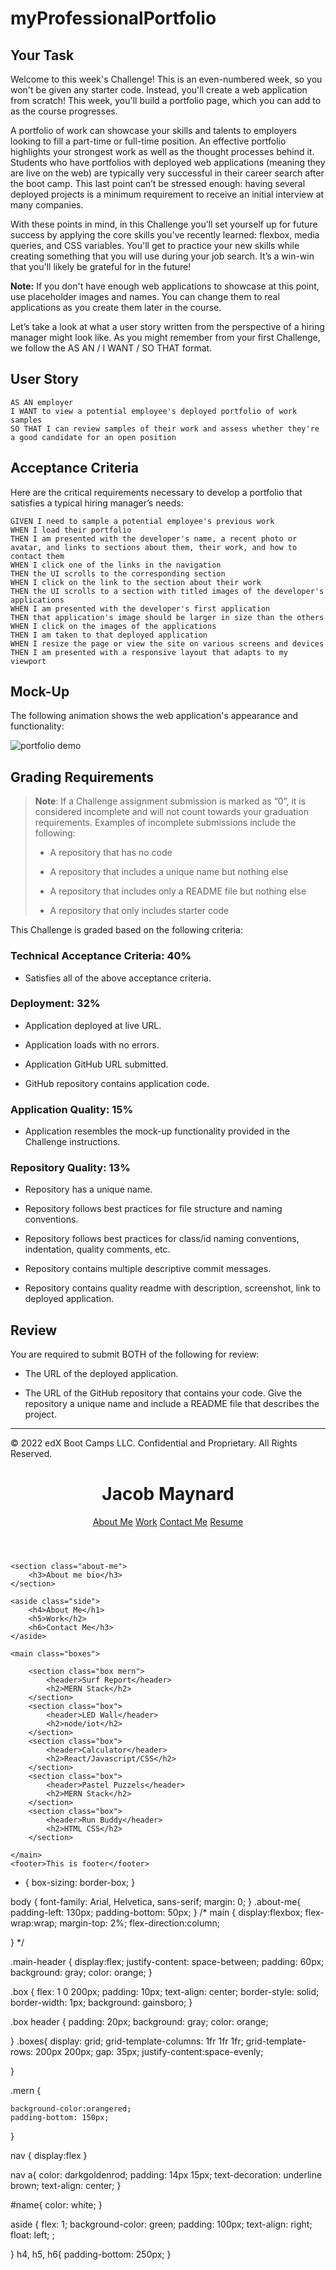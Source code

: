 # myProfessionalPortfolio

## Your Task

Welcome to this week's Challenge! This is an even-numbered week, so you won't be given any starter code. Instead, you'll create a web application from scratch! This week, you'll build a portfolio page, which you can add to as the course progresses. 

A portfolio of work can showcase your skills and talents to employers looking to fill a part-time or full-time position. An effective portfolio highlights your strongest work as well as the thought processes behind it. Students who have portfolios with deployed web applications (meaning they are live on the web) are typically very successful in their career search after the boot camp. This last point can’t be stressed enough: having several deployed projects is a minimum requirement to receive an initial interview at many companies. 

With these points in mind, in this Challenge you’ll set yourself up for future success by applying the core skills you've recently learned: flexbox, media queries, and CSS variables. You'll get to practice your new skills while creating something that you will use during your job search. It’s a win-win that you'll likely be grateful for in the future!

**Note:** If you don't have enough web applications to showcase at this point, use placeholder images and names. You can change them to real applications as you create them later in the course.

Let’s take a look at what a user story written from the perspective of a hiring manager might look like. As you might remember from your first Challenge, we follow the AS AN / I WANT / SO THAT format. 


## User Story

```
AS AN employer
I WANT to view a potential employee's deployed portfolio of work samples
SO THAT I can review samples of their work and assess whether they're a good candidate for an open position
```


## Acceptance Criteria

Here are the critical requirements necessary to develop a portfolio that satisfies a typical hiring manager’s needs:

```
GIVEN I need to sample a potential employee's previous work
WHEN I load their portfolio
THEN I am presented with the developer's name, a recent photo or avatar, and links to sections about them, their work, and how to contact them
WHEN I click one of the links in the navigation
THEN the UI scrolls to the corresponding section
WHEN I click on the link to the section about their work
THEN the UI scrolls to a section with titled images of the developer's applications
WHEN I am presented with the developer's first application
THEN that application's image should be larger in size than the others
WHEN I click on the images of the applications
THEN I am taken to that deployed application
WHEN I resize the page or view the site on various screens and devices
THEN I am presented with a responsive layout that adapts to my viewport
```


## Mock-Up

The following animation shows the web application's appearance and functionality:

![portfolio demo](./Assets/02-advanced-css-homework-demo.gif)


## Grading Requirements

> **Note**: If a Challenge assignment submission is marked as “0”, it is considered incomplete and will not count towards your graduation requirements. Examples of incomplete submissions include the following:
>
> * A repository that has no code
>
> * A repository that includes a unique name but nothing else
>
> * A repository that includes only a README file but nothing else
>
> * A repository that only includes starter code

This Challenge is graded based on the following criteria: 

### Technical Acceptance Criteria: 40%

* Satisfies all of the above acceptance criteria.

### Deployment: 32%

* Application deployed at live URL.

* Application loads with no errors.

* Application GitHub URL submitted.

* GitHub repository contains application code.

### Application Quality: 15%

* Application resembles the mock-up functionality provided in the Challenge instructions.

### Repository Quality: 13%

* Repository has a unique name.

* Repository follows best practices for file structure and naming conventions.

* Repository follows best practices for class/id naming conventions, indentation, quality comments, etc.

* Repository contains multiple descriptive commit messages.

* Repository contains quality readme with description, screenshot, link to deployed application.

## Review

You are required to submit BOTH of the following for review:

* The URL of the deployed application.

* The URL of the GitHub repository that contains your code. Give the repository a unique name and include a README file that describes the project.

- - -
© 2022 edX Boot Camps LLC. Confidential and Proprietary. All Rights Reserved.














<!DOCTYPE html>
<html lang="en">

<head>
    <title>Professional Portfolio</title>
    <meta charset="UTF-8"/>
    <meta name="viewport" content="width=device-width, initial-scale=1" />
    <link rel="stylesheet" type="text/css" href="./styles.CSS" />
</head>

<body>
    <header class="main-header">
        <h1 id="name">Jacob Maynard</h1>
        <nav>
            <a href="#">About Me</a>
            <a href="#">Work</a>
            <a href="#">Contact Me</a>
            <a href="#">Resume</a>
        </nav>
    </header>
    
    <section class="about-me">
        <h3>About me bio</h3>
    </section>

    <aside class="side">
        <h4>About Me</h1>
        <h5>Work</h2>
        <h6>Contact Me</h3>
    </aside>

    <main class="boxes">
       
        <section class="box mern">
            <header>Surf Report</header>
            <h2>MERN Stack</h2>
        </section>
        <section class="box">
            <header>LED Wall</header>
            <h2>node/iot</h2>
        </section>
        <section class="box">
            <header>Calculator</header>
            <h2>React/Javascript/CSS</h2>
        </section>
        <section class="box">
            <header>Pastel Puzzels</header>
            <h2>MERN Stack</h2>
        </section>
        <section class="box">
            <header>Run Buddy</header>
            <h2>HTML CSS</h2>
        </section>
        
    </main>
    <footer>This is footer</footer>
</body>



</html>


* {
    box-sizing: border-box;
}

body {
    font-family: Arial, Helvetica, sans-serif;
    margin: 0;
}
.about-me{
    padding-left: 130px;
    padding-bottom: 50px;
}
/* 
main {
    display:flexbox;
    flex-wrap:wrap;
    margin-top: 2%;
    flex-direction:column;
    
} */

.main-header {
    display:flex;
    justify-content: space-between;
    padding: 60px;
    background: gray;
    color: orange;
}

.box {
    flex: 1 0 200px;
    padding: 10px;
    text-align: center;
    border-style: solid;
    border-width: 1px;
    background: gainsboro;
}

.box header {
    padding: 20px;
    background: gray;
    color: orange;
 
    
}
.boxes{
    display: grid;
    grid-template-columns: 1fr 1fr 1fr;
    grid-template-rows: 200px 200px;
    gap: 35px;
    justify-content:space-evenly;

}

.mern {
  
    background-color:orangered;
    padding-bottom: 150px;
}
 
nav {
    display:flex
}

nav a{
    color: darkgoldenrod;
    padding: 14px 15px;
    text-decoration: underline brown;
    text-align: center;
}

#name{
color: white;
}

aside {
    flex: 1;
    background-color: green;
    padding: 100px;
    text-align: right;
    float: left;
    ;

}
h4, h5, h6{
    padding-bottom: 250px;
}
